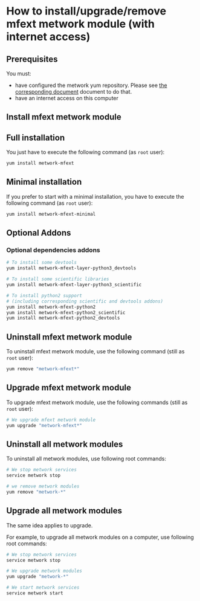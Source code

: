# How to install/upgrade/remove mfext metwork module (with internet access)

[//]: # (automatically generated from https://github.com/metwork-framework/resources/blob/master/cookiecutter/_%7B%7Bcookiecutter.repo%7D%7D/.metwork-framework/install_a_metwork_package.md)

## Prerequisites

You must:

- have configured the metwork yum repository. Please see [the corresponding document](configure_metwork_repo.md) document to do that.
- have an internet access on this computer

## Install mfext metwork module

## Full installation

You just have to execute the following command (as `root` user):

```bash
yum install metwork-mfext
```

## Minimal installation

If you prefer to start with a minimal installation, you have to execute the following command
(as `root` user):

```bash
yum install metwork-mfext-minimal
```

## Optional Addons

### Optional dependencies addons

```bash
# To install some devtools
yum install metwork-mfext-layer-python3_devtools

# To install some scientific libraries
yum install metwork-mfext-layer-python3_scientific

# To install python2 support
# (including corresponding scientific and devtools addons)
yum install metwork-mfext-python2
yum install metwork-mfext-python2_scientific
yum install metwork-mfext-python2_devtools
```







## Uninstall mfext metwork module


To uninstall mfext metwork module, use the following command (still as `root` user):



```bash
yum remove "metwork-mfext*"
```

## Upgrade mfext metwork module

To upgrade mfext metwork module, use the following commands (still as `root` user):



```bash
# We upgrade mfext metwork module
yum upgrade "metwork-mfext*"
```



## Uninstall all metwork modules

To uninstall all metwork modules, use following root commands:

```bash
# We stop metwork services
service metwork stop

# we remove metwork modules
yum remove "metwork-*"
```

## Upgrade all metwork modules

The same idea applies to upgrade.

For example, to upgrade all metwork modules on a computer, use following root commands:

```bash
# We stop metwork services
service metwork stop

# We upgrade metwork modules
yum upgrade "metwork-*"

# We start metwork services
service metwork start
```
